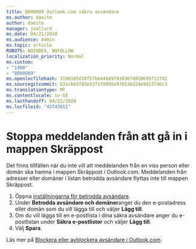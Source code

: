 ```yaml
---
title: 8000089 Outlook.com säkra avsändare
ms.author: daeite
author: daeite
manager: joallard
ms.date: 04/21/2020
ms.audience: Admin
ms.topic: article
ROBOTS: NOINDEX, NOFOLLOW
localization_priority: Normal
ms.custom:
- "1400"
- "8000089"
ms.openlocfilehash: 3196105d10f57b6448497938367d0506957127d2
ms.sourcegitcommit: 631cbb5f03e5371f0995e976536d24e9d13746c3
ms.translationtype: MT
ms.contentlocale: sv-SE
ms.lasthandoff: 04/22/2020
ms.locfileid: "43743651"
---
```

# <a name="stop-messages-from-going-into-your-junk-email-folder"></a>Stoppa meddelanden från att gå in i mappen Skräppost

Det finns tillfällen när du inte vill att meddelanden från en viss person eller domän ska hamna i mappen Skräppost i Outlook.com. Meddelanden från adresser eller domäner i listan betrodda avsändare flyttas inte till mappen Skräppost.

1. Öppna [inställningarna för betrodda avsändare](https://go.microsoft.com/fwlink/?linkid=2035804).
2. Under **Betrodda avsändare och domäner**anger du den e-postadress eller domän som du vill lägga till och väljer **Lägg till**.
3. Om du vill lägga till en e-postlista i dina säkra avsändare anger du e-postlistan under **Säkra e-postlistor** och väljer **Lägg till**.
4. Välj **Spara**.

Läs mer på [Blockera eller avblockera avsändare i Outlook.com](https://support.office.com/article/afba1c94-77bb-4f50-8b85-057cf52f4d5e?wt.mc_id=Office_Outlook_com_Alchemy).